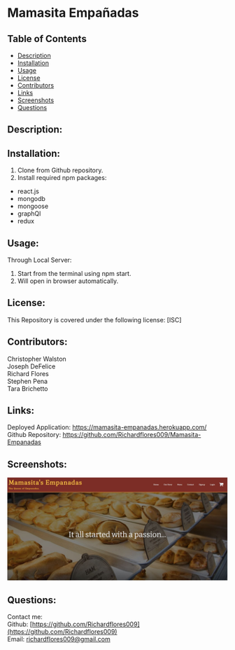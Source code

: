 # Mamasita Empañadas

## Table of Contents
* [Description](#description)
* [Installation](#installation)
* [Usage](#usage)
* [License](#license)
* [Contributors](#contributors)
* [Links](#links)
* [Screenshots](#screenshots)
* [Questions](#questions)

## Description:


## Installation:
1. Clone from Github repository. <br>
3. Install required npm packages: <br>
* react.js <br>
* mongodb <br>
* mongoose <br>
* graphQl <br>
* redux <br>



## Usage:
Through Local Server:<br>
1. Start from the terminal using npm start. <br>
2. Will open in browser automatically.

## License:
This Repository is covered under the following license: [ISC]

## Contributors:
Christopher Walston <br>
Joseph DeFelice <br>
Richard Flores <br>
Stephen Pena <br>
Tara Brichetto <br>

## Links:
Deployed Application: https://mamasita-empanadas.herokuapp.com/ <br>
Github Repository: https://github.com/Richardflores009/Mamasita-Empanadas <br>

## Screenshots:
![Alt text](/client/public/screenshot.JPG?raw=true "Mamasitas-Empanadas")

## Questions:
Contact me:<br>
Github: [https://github.com/Richardflores009](https://github.com/Richardflores009)<br>
Email: [richardflores009@gmail.com](richardflores009@gmail.com)<br>
